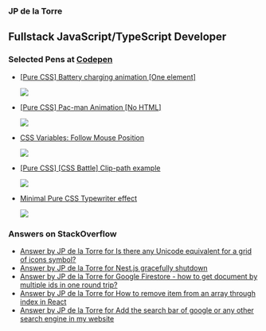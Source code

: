 ### JP de la Torre

## Fullstack JavaScript/TypeScript Developer


### Selected Pens at [Codepen](https://codepen.io/jpidelatorre)

<!-- CODEPEN:START -->
 - [[Pure CSS] Battery charging animation [One element]](https://codepen.io/jpidelatorre/pen/xbKNGN)

   <img src="https://codepen.io/jpidelatorre/pen/xbKNGN/image/large.png">
 

 - [[Pure CSS] Pac-man Animation [No HTML]](https://codepen.io/jpidelatorre/pen/WEOJMp)

   ![](https://codepen.io/jpidelatorre/pen/WEOJMp/image/large.png) 
 

 - [CSS  Variables: Follow Mouse Position](https://codepen.io/jpidelatorre/pen/prEgQj)

   ![](https://codepen.io/jpidelatorre/pen/prEgQj/image/large.png) 
 

 - [[Pure CSS] [CSS Battle] Clip-path example](https://codepen.io/jpidelatorre/pen/oNYYaYR)

   ![](https://codepen.io/jpidelatorre/pen/oNYYaYR/image/large.png) 
 

 - [Minimal Pure CSS Typewriter effect](https://codepen.io/jpidelatorre/pen/wvdKaQM)

   ![](https://codepen.io/jpidelatorre/pen/wvdKaQM/image/large.png) 
 
<!-- CODEPEN:END -->

### Answers on StackOverflow

<!-- STACKOVERFLOW:START -->
- [Answer by JP de la Torre for Is there any Unicode equivalent for a grid of icons symbol?](https://stackoverflow.com/questions/22289123/is-there-any-unicode-equivalent-for-a-grid-of-icons-symbol/62055578#62055578)
- [Answer by JP de la Torre for Nest.js gracefully shutdown](https://stackoverflow.com/questions/61892684/nest-js-gracefully-shutdown/64428817#64428817)
- [Answer by JP de la Torre for Google Firestore - how to get document by multiple ids in one round trip?](https://stackoverflow.com/questions/46721517/google-firestore-how-to-get-document-by-multiple-ids-in-one-round-trip/50394935#50394935)
- [Answer by JP de la Torre for How to remove item from an array through index in React](https://stackoverflow.com/questions/55972862/how-to-remove-item-from-an-array-through-index-in-react/55973097#55973097)
- [Answer by JP de la Torre for Add the search bar of google or any other search engine in my website](https://stackoverflow.com/questions/51143562/add-the-search-bar-of-google-or-any-other-search-engine-in-my-website/51144671#51144671)<!-- STACKOVERFLOW:END -->

<!-- 
TODO
- Create own workflow actions
  - RSS with extra properties
  - Formatted technologies icons
  - ASCII banners
  - Github activity (https://github.com/marketplace/actions/profile-readme-development-stats)
- Commit images that will be included in the README
- Generate word cloud
- Generate gists to pin in profile (https://github.com/matchai/awesome-pinned-gists)
- Generate SVG to improve the appearance
 -->
